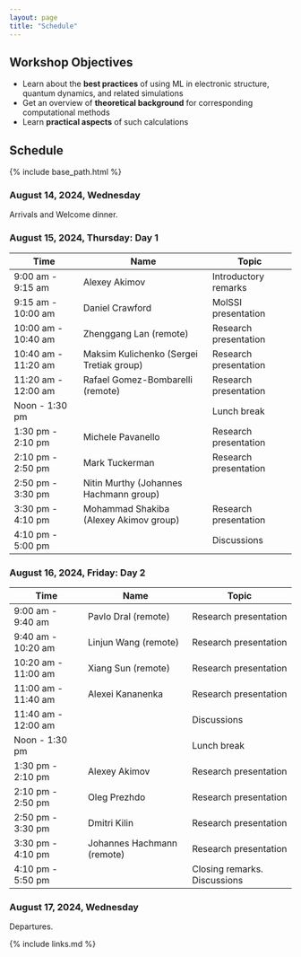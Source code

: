 ```yaml
---
layout: page
title: "Schedule"
---
```


## Workshop Objectives

* Learn about the **best practices** of using ML in electronic structure, quantum dynamics, and related simulations
* Get an overview of **theoretical background** for corresponding computational methods
* Learn **practical aspects** of such calculations



## Schedule

{% include base_path.html %}

### August 14, 2024, Wednesday

 Arrivals and Welcome dinner.

### August 15, 2024, Thursday: Day 1

|       Time           |       Name       |         Topic                            |
|----------------------|------------------|------------------------------------------|
|  9:00 am -  9:15 am  | Alexey Akimov    | Introductory remarks                     |
|  9:15 am - 10:00 am  | Daniel Crawford  | MolSSI presentation                      |
| 10:00 am - 10:40 am  | Zhenggang Lan (remote)  | Research presentation             |
| 10:40 am - 11:20 am  | Maksim Kulichenko (Sergei Tretiak group)  | Research presentation         |
| 11:20 am - 12:00 am  | Rafael Gomez-Bombarelli (remote)  | Research presentation            |
| Noon -      1:30 pm  | |  Lunch break |
|  1:30 pm -  2:10 pm  | Michele Pavanello  | Research presentation                  |
|  2:10 pm -  2:50 pm  | Mark Tuckerman  | Research presentation  | 
|  2:50 pm -  3:30 pm  | Nitin Murthy (Johannes Hachmann group)     |
|  3:30 pm -  4:10 pm  | Mohammad Shakiba (Alexey Akimov group)  | Research presentation      |
|  4:10 pm -  5:00 pm  |   | Discussions      |


### August 16, 2024, Friday: Day 2

|       Time           |       Name       |         Topic                            |
|----------------------|------------------|------------------------------------------|
|  9:00 am -  9:40 am  | Pavlo Dral (remote)  | Research presentation                |
|  9:40 am - 10:20 am  | Linjun Wang (remote)  | Research presentation                 |
| 10:20 am - 11:00 am  | Xiang Sun (remote)  | Research presentation                    |
| 11:00 am - 11:40 am  | Alexei Kananenka   | Research presentation             |
| 11:40 am - 12:00 am  |   | Discussions         |
| Noon -      1:30 pm  | |  Lunch break |
|  1:30 pm -  2:10 pm  | Alexey Akimov  | Research presentation         |
|  2:10 pm -  2:50 pm  | Oleg Prezhdo  | Research presentation         |
|  2:50 pm -  3:30 pm  | Dmitri Kilin  | Research presentation         |
|  3:30 pm -  4:10 pm  | Johannes Hachmann (remote)  | Research presentation      |
|  4:10 pm -  5:50 pm  |   | Closing remarks. Discussions      |

### August 17, 2024, Wednesday

 Departures.



{% include links.md %}
